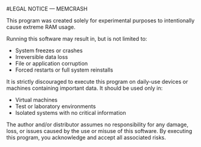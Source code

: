 #LEGAL NOTICE — MEMCRASH

This program was created solely for experimental purposes to intentionally cause extreme RAM usage.

Running this software may result in, but is not limited to:
- System freezes or crashes
- Irreversible data loss
- File or application corruption
- Forced restarts or full system reinstalls

It is strictly discouraged to execute this program on daily-use devices or machines containing important data.
It should be used only in:
- Virtual machines
- Test or laboratory environments
- Isolated systems with no critical information

The author and/or distributor assumes no responsibility for any damage, loss, or issues caused by the use or misuse of this software.
By executing this program, you acknowledge and accept all associated risks.
